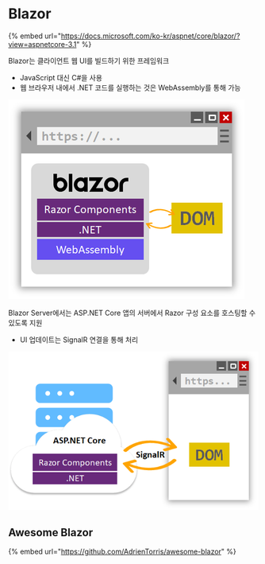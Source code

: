 # Blazor

{% embed url="https://docs.microsoft.com/ko-kr/aspnet/core/blazor/?view=aspnetcore-3.1" %}

Blazor는 클라이언트 웹 UI를 빌드하기 위한 프레임워크

* JavaScript 대신 C\#을 사용
*  웹 브라우저 내에서 .NET 코드를 실행하는 것은 WebAssembly를 통해 가능

![](../.gitbook/assets/image%20%2871%29.png)

Blazor Server에서는 ASP.NET Core 앱의 서버에서 Razor 구성 요소를 호스팅할 수 있도록 지원

* UI 업데이트는 SignalR 연결을 통해 처리

![](../.gitbook/assets/image%20%2870%29.png)

## Awesome Blazor

{% embed url="https://github.com/AdrienTorris/awesome-blazor" %}

